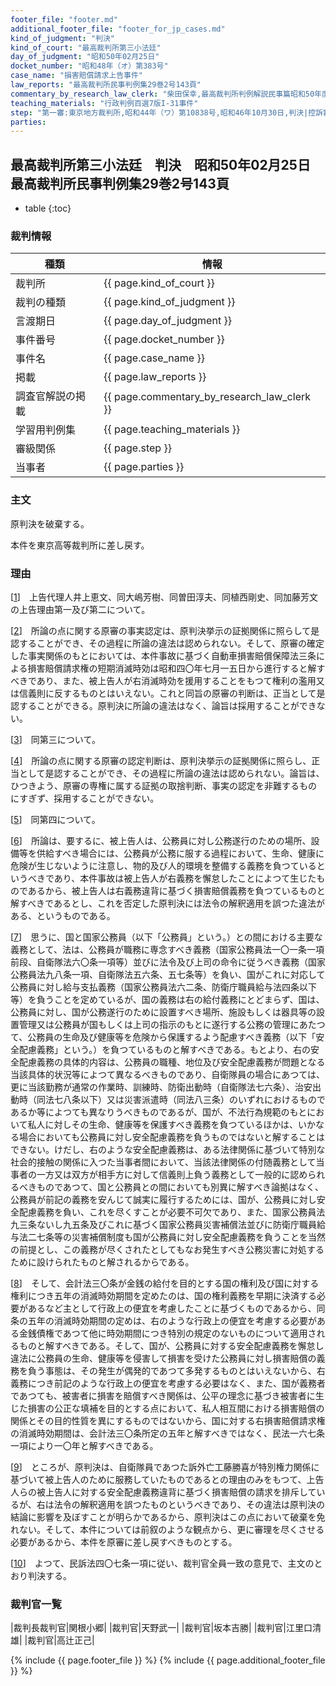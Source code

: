 ```yaml
---
footer_file: "footer.md"
additional_footer_file: "footer_for_jp_cases.md"
kind_of_judgment: "判決"
kind_of_court: "最高裁判所第三小法廷"
day_of_judgment: "昭和50年02月25日"
docket_number: "昭和48年（オ）第383号"
case_name: "損害賠償請求上告事件"
law_reports: "最高裁判所民事判例集29巻2号143頁"
commentary_by_research_law_clerk: "柴田保幸,最高裁判所判例解説民事篇昭和50年度60頁"
teaching_materials: "行政判例百選7版I-31事件"
step: "第一審:東京地方裁判所,昭和44年（ワ）第10838号,昭和46年10月30日,判決|控訴審,東京高等裁判所,昭和46年（ネ）第2901号,昭和48年1月31日,判決"
parties:
---
```


## 最高裁判所第三小法廷　判決　昭和50年02月25日　最高裁判所民事判例集29巻2号143頁

* table
{:toc}

### 裁判情報

| 種類 | 情報 |
| --- | --- |
| 裁判所 | {{ page.kind_of_court }} |
| 裁判の種類 |  {{ page.kind_of_judgment }}  |
| 言渡期日 |  {{ page.day_of_judgment }}  |
| 事件番号 |  {{ page.docket_number }}  |
| 事件名 |  {{ page.case_name }}  |
| 掲載 |  {{ page.law_reports }}  |
| 調査官解説の掲載 |  {{ page.commentary_by_research_law_clerk }}  |
| 学習用判例集 |  {{ page.teaching_materials }}  |
| 審級関係 |  {{ page.step }}  |
| 当事者 |  {{ page.parties }}  |


### 主文



原判決を破棄する。

本件を東京高等裁判所に差し戻す。





### 理由



[[1](#id_1)]<a id="id_1"></a>　上告代理人井上恵文、同大嶋芳樹、同曽田淳夫、同植西剛史、同加藤芳文の上告理由第一及び第二について。

[[2](#id_2)]<a id="id_2"></a>　所論の点に関する原審の事実認定は、原判決挙示の証拠関係に照らして是認することができ、その過程に所論の違法は認められない。そして、原審の確定した事実関係のもとにおいては、本件事故に基づく自動車損害賠償保障法三条による損害賠償請求権の短期消滅時効は昭和四〇年七月一五日から進行すると解すべきであり、また、被上告人が右消滅時効を援用することをもつて権利の濫用又は信義則に反するものとはいえない。これと同旨の原審の判断は、正当として是認することができる。原判決に所論の違法はなく、論旨は採用することができない。

[[3](#id_3)]<a id="id_3"></a>　同第三について。

[[4](#id_4)]<a id="id_4"></a>　所論の点に関する原審の認定判断は、原判決挙示の証拠関係に照らし、正当として是認することができ、その過程に所論の違法は認められない。論旨は、ひつきよう、原審の専権に属する証拠の取捨判断、事実の認定を非難するものにすぎず、採用することができない。

[[5](#id_5)]<a id="id_5"></a>　同第四について。

[[6](#id_6)]<a id="id_6"></a>　所論は、要するに、被上告人は、公務員に対し公務遂行のための場所、設備等を供給すべき場合には、公務員が公務に服する過程において、生命、健康に危険が生じないように注意し、物的及び人的環境を整備する義務を負つているというべきであり、本件事故は被上告人が右義務を懈怠したことによつて生じたものであるから、被上告人は右義務違背に基づく損害賠償義務を負つているものと解すべきであるとし、これを否定した原判決には法令の解釈適用を誤つた違法がある、というものである。

[[7](#id_7)]<a id="id_7"></a>　思うに、国と国家公務員<span class='japanese_style_round_brackets'>（以下<span class='japanese_style_quotation_mark'>「公務員」</span>という。）</span>との間における主要な義務として、法は、公務員が職務に専念すべき義務<span class='japanese_style_round_brackets'>（国家公務員法一〇一条一項前段、自衛隊法六〇条一項等）</span>並びに法令及び上司の命令に従うべき義務<span class='japanese_style_round_brackets'>（国家公務員法九八条一項、自衛隊法五六条、五七条等）</span>を負い、国がこれに対応して公務員に対し給与支払義務<span class='japanese_style_round_brackets'>（国家公務員法六二条、防衛庁職員給与法四条以下等）</span>を負うことを定めているが、国の義務は右の給付義務にとどまらず、国は、公務員に対し、国が公務遂行のために設置すべき場所、施設もしくは器具等の設置管理又は公務員が国もしくは上司の指示のもとに遂行する公務の管理にあたつて、公務員の生命及び健康等を危険から保護するよう配慮すべき義務<span class='japanese_style_round_brackets'>（以下<span class='japanese_style_quotation_mark'>「安全配慮義務」</span>という。）</span>を負つているものと解すべきである。もとより、右の安全配慮義務の具体的内容は、公務員の職種、地位及び安全配慮義務が問題となる当該具体的状況等によつて異なるべきものであり、自衛隊員の場合にあつては、更に当該勤務が通常の作業時、訓練時、防衛出動時<span class='japanese_style_round_brackets'>（自衛隊法七六条）</span>、治安出動時<span class='japanese_style_round_brackets'>（同法七八条以下）</span>又は災害派遣時<span class='japanese_style_round_brackets'>（同法八三条）</span>のいずれにおけるものであるか等によつても異なりうべきものであるが、国が、不法行為規範のもとにおいて私人に対しその生命、健康等を保護すべき義務を負つているほかは、いかなる場合においても公務員に対し安全配慮義務を負うものではないと解することはできない。けだし、右のような安全配慮義務は、ある法律関係に基づいて特別な社会的接触の関係に入つた当事者間において、当該法律関係の付随義務として当事者の一方又は双方が相手方に対して信義則上負う義務として一般的に認められるべきものであつて、国と公務員との間においても別異に解すべき論拠はなく、公務員が前記の義務を安んじて誠実に履行するためには、国が、公務員に対し安全配慮義務を負い、これを尽くすことが必要不可欠であり、また、国家公務員法九三条ないし九五条及びこれに基づく国家公務員災害補償法並びに防衛庁職員給与法二七条等の災害補償制度も国が公務員に対し安全配慮義務を負うことを当然の前提とし、この義務が尽くされたとしてもなお発生すべき公務災害に対処するために設けられたものと解されるからである。

[[8](#id_8)]<a id="id_8"></a>　そして、会計法三〇条が金銭の給付を目的とする国の権利及び国に対する権利につき五年の消滅時効期間を定めたのは、国の権利義務を早期に決済する必要があるなど主として行政上の便宜を考慮したことに基づくものであるから、同条の五年の消滅時効期間の定めは、右のような行政上の便宜を考慮する必要がある金銭債権であつて他に時効期間につき特別の規定のないものについて適用されるものと解すべきである。そして、国が、公務員に対する安全配慮義務を懈怠し違法に公務員の生命、健康等を侵害して損害を受けた公務員に対し損害賠償の義務を負う事態は、その発生が偶発的であつて多発するものとはいえないから、右義務につき前記のような行政上の便宜を考慮する必要はなく、また、国が義務者であつても、被害者に損害を賠償すべき関係は、公平の理念に基づき被害者に生じた損害の公正な填補を目的とする点において、私人相互間における損害賠償の関係とその目的性質を異にするものではないから、国に対する右損害賠償請求権の消滅時効期間は、会計法三〇条所定の五年と解すべきではなく、民法一六七条一項により一〇年と解すべきである。

[[9](#id_9)]<a id="id_9"></a>　ところが、原判決は、自衛隊員であつた訴外亡工藤勝喜が特別権力関係に基づいて被上告人のために服務していたものであるとの理由のみをもつて、上告人らの被上告人に対する安全配慮義務違背に基づく損害賠償の請求を排斥しているが、右は法令の解釈適用を誤つたものというべきであり、その違法は原判決の結論に影響を及ぼすことが明らかであるから、原判決はこの点において破棄を免れない。そして、本件については前叙のような観点から、更に審理を尽くさせる必要があるから、本件を原審に差し戻すべきものとする。



[[10](#id_10)]<a id="id_10"></a>　よつて、民訴法四〇七条一項に従い、裁判官全員一致の意見で、主文のとおり判決する。

### 裁判官一覧

|裁判長裁判官|関根小郷|
|裁判官|天野武一|
|裁判官|坂本吉勝|
|裁判官|江里口清雄|
|裁判官|高辻正己|


{% include {{ page.footer_file }}  %}
{% include {{ page.additional_footer_file }}  %}
